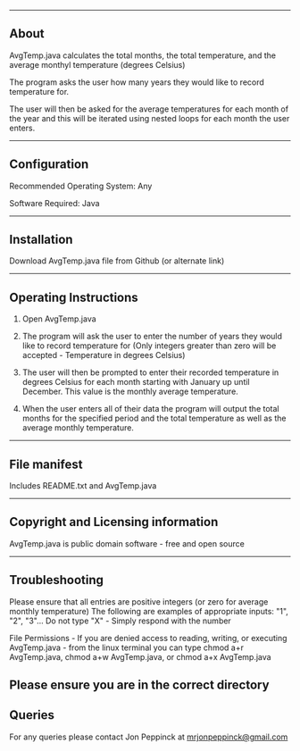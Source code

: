-----
About
-----

AvgTemp.java calculates the total months, the total temperature, and the average monthyl temperature (degrees Celsius)

The program asks the user how many years they would like to record temperature for.

The user will then be asked for the average temperatures for each month of the year and this will be iterated using nested loops for each month the user enters.

-------------
Configuration
-------------
Recommended Operating System: Any

Software Required: Java

------------
Installation
------------
Download AvgTemp.java file from Github
(or alternate link)

----------------------
Operating Instructions
----------------------
1. Open AvgTemp.java

2. The program will ask the user to enter the number of years they would like to record temperature for
   (Only integers greater than zero will be accepted - Temperature in degrees Celsius)

3. The user will then be prompted to enter their recorded temperature in degrees Celsius for each month starting
   with January up until December. This value is the monthly average temperature.

4. When the user enters all of their data the program will output the total months for the
   specified period and the total temperature as well as the average monthly temperature.

-------------
File manifest
-------------
Includes README.txt and AvgTemp.java

-----------------------------------
Copyright and Licensing information
-----------------------------------
AvgTemp.java is public domain software - free and open source

---------------
Troubleshooting
---------------
Please ensure that all entries are positive integers (or zero for average monthly temperature)
The following are examples of appropriate inputs: "1", "2", "3"...
Do not type "X" - Simply respond with the number

File Permissions - If you are denied access to reading, writing, or executing
AvgTemp.java - from the linux terminal you can type chmod a+r AvgTemp.java,
chmod a+w AvgTemp.java, or chmod a+x AvgTemp.java

Please ensure you are in the correct directory
-------
Queries
-------
For any queries please contact Jon Peppinck at mrjonpeppinck@gmail.com
